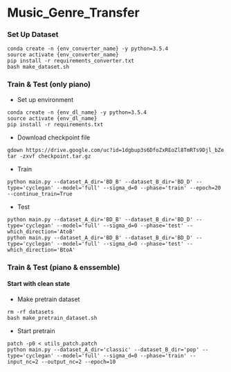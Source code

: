 # Music_Genre_Transfer

### Set Up Dataset
```
conda create -n {env_converter_name} -y python=3.5.4
source activate {env_converter_name}
pip install -r requirements_converter.txt
bash make_dataset.sh
```

### Train & Test (only piano)
- Set up environment
```
conda create -n {env_dl_name} -y python=3.5.4
source activate {env_dl_name}
pip install -r requirements.txt
```

- Download checkpoint file
```
gdown https://drive.google.com/uc?id=1dgbup3s6DfoZxREoZl8TmRTs9Djl_bZe
tar -zxvf checkpoint.tar.gz
```

- Train
```
python main.py --dataset_A_dir='BD_B' --dataset_B_dir='BD_D' --type='cyclegan' --model='full' --sigma_d=0 --phase='train' --epoch=20 --continue_train=True
```

- Test
```
python main.py --dataset_A_dir='BD_B' --dataset_B_dir='BD_D' --type='cyclegan' --model='full' --sigma_d=0 --phase='test' --which_direction='AtoB'
python main.py --dataset_A_dir='BD_B' --dataset_B_dir='BD_D' --type='cyclegan' --model='full' --sigma_d=0 --phase='test' --which_direction='BtoA'
```

### Train & Test (piano & enssemble)
#### Start with clean state
- Make pretrain dataset
```
rm -rf datasets
bash make_pretrain_dataset.sh
```

- Start pretrain
```
patch -p0 < utils_patch.patch
python main.py --dataset_A_dir='classic' --dataset_B_dir='pop' --type='cyclegan' --model='full' --sigma_d=0 --phase='train' --input_nc=2 --output_nc=2 --epoch=10
```